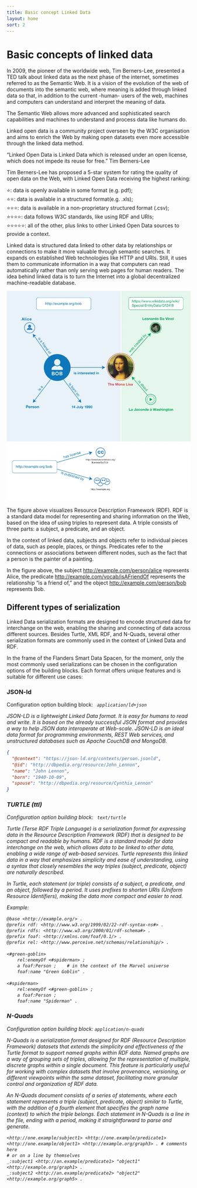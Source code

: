 ```yaml
---
title: Basic concept Linked Data
layout: home
sort: 2
---
```


# Basic concepts of linked data


In 2009, the pioneer of the worldwide web, Tim Berners-Lee, presented a TED talk about linked data as the next phase of the internet, sometimes referred to as the Semantic Web. It is a vision of the evolution of the web of documents into the semantic web, where meaning is added through linked data so that, in addition to the current -human- users of the web, machines and computers can understand and interpret the meaning of data.

The Semantic Web allows more advanced and sophisticated search capabilities and machines to understand and process data like humans do.

Linked open data is a community project overseen by the W3C organisation and aims to enrich the Web by making open datasets even more accessible through the linked data method.

“Linked Open Data is Linked Data which is released under an open license, which does not impede its reuse for free.” Tim Berners-Lee

Tim Berners-Lee has proposed a 5-star system for rating the quality of open data on the Web, with Linked Open Data receiving the highest ranking:

⭐: data is openly available in some format (e.g. pdf); <br>
⭐⭐: data is available in a structured format(e.g. .xls); <br>
⭐⭐⭐: data is available in a non-proprietary structured format (.csv); <br>
⭐⭐⭐⭐: data follows W3C standards, like using RDF and URIs; <br>
⭐⭐⭐⭐⭐: all of the other, plus links to other Linked Open Data sources to provide a context. <br>

Linked data is structured data linked to other data by relationships or connections to make it more valuable through semantic searches. It expands on established Web technologies like HTTP and URIs. Still, it uses them to communicate information in a way that computers can read automatically rather than only serving web pages for human readers. The idea behind linked data is to turn the Internet into a global decentralized machine-readable database.

![alt text](image-5.png)


The figure above visualizes Resource Description Framework (RDF). RDF is a standard data model for representing and sharing information on the Web, based on the idea of using triples to represent data. A triple consists of three parts: a subject, a predicate, and an object.

In the context of linked data, subjects and objects refer to individual pieces of data, such as people, places, or things. Predicates refer to the connections or associations between different nodes, such as the fact that a person is the painter of a painting.

In the figure above, the subject http://example.com/person/alice represents Alice, the predicate http://example.com/vocab/isAFriendOf represents the relationship “is a friend of,” and the object http://example.com/person/bob represents Bob.


## Different types of serialization

Linked Data serialization formats are designed to encode structured data for interchange on the web, enabling the sharing and connecting of data across different sources. Besides Turtle, XML RDF, and N-Quads, several other serialization formats are commonly used in the context of Linked Data and RDF. 

In the frame of the Flanders Smart Data Spacen, for the moment, only the most commonly used serializations can be chosen in the configuration options of the building blocks. Each format offers unique features and is suitable for different use cases:


### JSON-ld

Configuration option building block: <i>```	application/ld+json```<i>

JSON-LD is a lightweight Linked Data format. It is easy for humans to read and write. It is based on the already successful JSON format and provides a way to help JSON data interoperate at Web-scale. JSON-LD is an ideal data format for programming environments, REST Web services, and unstructured databases such as Apache CouchDB and MongoDB.

```json
{
  "@context": "https://json-ld.org/contexts/person.jsonld",
  "@id": "http://dbpedia.org/resource/John_Lennon",
  "name": "John Lennon",
  "born": "1940-10-09",
  "spouse": "http://dbpedia.org/resource/Cynthia_Lennon"
}
```

### TURTLE (ttl)

Configuration option building block: <i>```	text/turtle```<i>

Turtle (Terse RDF Triple Language) is a serialization format for expressing data in the Resource Description Framework (RDF) that is designed to be compact and readable by humans. RDF is a standard model for data interchange on the web, which allows data to be linked to other data, enabling a wide range of web-based services. Turtle represents this linked data in a way that emphasizes simplicity and ease of understanding, using a syntax that closely resembles the way triples (subject, predicate, object) are naturally described.

In Turtle, each statement (or triple) consists of a subject, a predicate, and an object, followed by a period. It uses prefixes to shorten URIs (Uniform Resource Identifiers), making the data more compact and easier to read.

Example:

```turtle
@base <http://example.org/> .
@prefix rdf: <http://www.w3.org/1999/02/22-rdf-syntax-ns#> .
@prefix rdfs: <http://www.w3.org/2000/01/rdf-schema#> .
@prefix foaf: <http://xmlns.com/foaf/0.1/> .
@prefix rel: <http://www.perceive.net/schemas/relationship/> .

<#green-goblin>
    rel:enemyOf <#spiderman> ;
    a foaf:Person ;    # in the context of the Marvel universe
    foaf:name "Green Goblin" .

<#spiderman>
    rel:enemyOf <#green-goblin> ;
    a foaf:Person ;
    foaf:name "Spiderman" .
```

### N-Quads

Configuration option building block: <i>```application/n-quads```<i>

N-Quads is a serialization format designed for RDF (Resource Description Framework) datasets that extends the simplicity and effectiveness of the Turtle format to support named graphs within RDF data. Named graphs are a way of grouping sets of triples, allowing for the representation of multiple, discrete graphs within a single document. This feature is particularly useful for working with complex datasets that involve provenance, versioning, or different viewpoints within the same dataset, facilitating more granular control and organization of RDF data.

An N-Quads document consists of a series of statements, where each statement represents a triple (subject, predicate, object) similar to Turtle, with the addition of a fourth element that specifies the graph name (context) to which the triple belongs. Each statement in N-Quads is a line in the file, ending with a period, making it straightforward to parse and generate.


```turtle
<http://one.example/subject1> <http://one.example/predicate1> <http://one.example/object1> <http://example.org/graph3> . # comments here
# or on a line by themselves
_:subject1 <http://an.example/predicate1> "object1" <http://example.org/graph1> .
_:subject2 <http://an.example/predicate2> "object2" <http://example.org/graph5> .
```